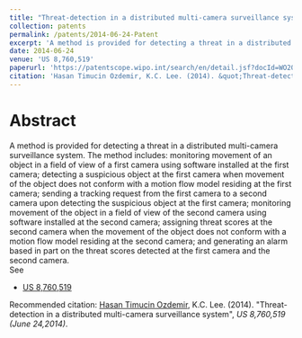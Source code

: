 ```yaml
---
title: "Threat-detection in a distributed multi-camera surveillance system"
collection: patents
permalink: /patents/2014-06-24-Patent
excerpt: 'A method is provided for detecting a threat in a distributed multi-camera surveillance system.'
date: 2014-06-24
venue: 'US 8,760,519'
paperurl: 'https://patentscope.wipo.int/search/en/detail.jsf?docId=WO2008100359&recNum=4&office=&queryString=FP%3A%28ozedmir%29&prevFilter=&sortOption=Pub+Date+Desc&maxRec=4'
citation: 'Hasan Timucin Ozdemir, K.C. Lee. (2014). &quot;Threat-detection in a distributed multi-camera surveillance system&quot;, <i>US 8,760,519 (June 24,2014)</i>.'
---
```


Abstract
========
A method is provided for detecting a threat in a distributed multi-camera surveillance system. 
The method includes: 
monitoring movement of an object in a field of view of a first camera using software installed at the first camera; 
detecting a suspicious object at the first camera when movement of the object does not conform with a motion flow model residing at the first camera; 
sending a tracking request from the first camera to a second camera upon detecting the suspicious object at the first camera; 
monitoring movement of the object in a field of view of the second camera using software installed at the second camera; 
assigning threat scores at the second camera when the movement of the object does not conform with a motion flow model residing at the second camera; 
and generating an alarm based in part on the threat scores detected at the first camera and the second camera.
<br>
See
- [US 8,760,519](http://patft.uspto.gov/netacgi/nph-Parser?Sect1=PTO2&Sect2=HITOFF&p=1&u=%2Fnetahtml%2FPTO%2Fsearch-bool.html&r=1&f=G&l=50&co1=AND&d=PTXT&s1=8,760,519.PN.&OS=PN/8,760,519&RS=PN/8,760,519)

Recommended citation: [Hasan Timucin Ozdemir](https://www.linkedin.com/in/hasantimucinozdemir/), K.C. Lee. (2014). "Threat-detection in a distributed multi-camera surveillance system", <i>US 8,760,519 (June 24,2014)</i>. 


